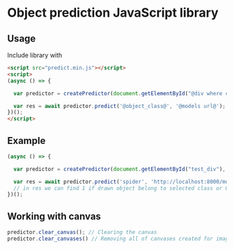 # Object prediction JavaScript library

## Usage

Include library with
```html
<script src="predict.min.js"></script>
<script>
(async () => {

  var predictor = createPredictor(document.getElementById("@div where canvas will be@"), @canvas width@, @canvas height@, @pen_size(10 is recommended)@);

  var res = await predictor.predict('@object_class@', '@models url@');
})();
</script>
```

## Example

```javascript
(async () => {

  var predictor = createPredictor(document.getElementById("test_div"), 224, 224, 12);

  var res = await predictor.predict('spider', 'http://localhost:8000/models/');
  // in res we can find 1 if drawn object belong to selected class or 0 if it isn't
})();
```

## Working with canvas

```javascript
predictor.clear_canvas(); // Clearing the canvas
predictor.clear_canvases() // Removing all of canvases created for image processing
```
